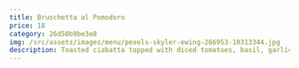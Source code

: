 ```yaml
---
title: Bruschetta al Pomodoro
price: 18
category: 26d50b9be3e8
img: /src/assets/images/menu/pexels-skyler-ewing-266953-10313344.jpg
description: Toasted ciabatta topped with diced tomatoes, basil, garlic, and a drizzle of olive oil.
---
```


